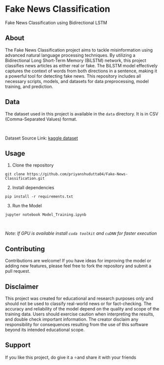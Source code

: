 # Fake News Classification

Fake News Classification using Bidirectional LSTM

## About

The Fake News Classification project aims to tackle misinformation using advanced natural language processing techniques. By utilizing a Bidirectional Long Short-Term Memory (BiLSTM) network, this project classifies news articles as either real or fake. The BiLSTM model effectively captures the context of words from both directions in a sentence, making it a powerful tool for detecting fake news. This repository includes all necessary scripts, models, and datasets for data preprocessing, model training, and prediction.

## Data

The dataset used in this project is available in the `data` directory. It is in CSV (Comma-Separated Values) format.

<br/>

Dataset Source Link: [kaggle dataset](https://www.kaggle.com/datasets/andrewmvd/fetal-health-classification/data?select=fetal_health.csv)

## Usage
   
1. Clone the repository
```
git clone https://github.com/priyanshudutta04/Fake-News-Classification.git
```

2. Install dependencies
```
pip install -r requirements.txt
```

3. Run the Model
```
jupyter notebook Model_Training.ipynb
```
<br/>

*Note: If GPU is available install `cuda toolkit` and `cuDNN` for faster execution*



## Contributing

Contributions are welcome! If you have ideas for improving the model or adding new features, please feel free to fork the repository and submit a pull request.

## Disclaimer

This project was created for educational and research purposes only and should not be used to classify real-world news or for fact-checking. The accuracy and reliability of the model depend on the quality and scope of the training data. Users should exercise caution when interpreting the results, and double check important information. The creator disclaim any responsibility for consequences resulting from the use of this software beyond its intended educational scope.

## Support

If you like this project, do give it a ⭐and share it with your friends
